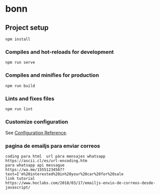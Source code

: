 # bonn

## Project setup
```
npm install
```

### Compiles and hot-reloads for development
```
npm run serve
```

### Compiles and minifies for production
```
npm run build
```

### Lints and fixes files
```
npm run lint
```

### Customize configuration
See [Configuration Reference](https://cli.vuejs.org/config/).

### pagina de emailjs para enviar correos
```
coding para html  url pàra mensajes whatsapp
https://ascii.cl/es/url-encoding.htm
para whatsapp api messague
https://wa.me/15551234567?text=I'm%20interested%20in%20your%20car%20for%20sale
link tutorial
https://www.hoclabs.com/2018/03/17/emailjs-envio-de-correos-desde-javascript/
```
